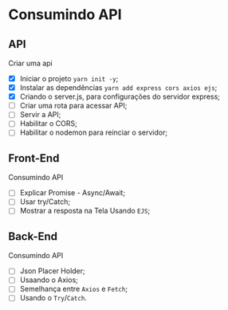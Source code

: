 # Consumindo API

## API

Criar uma api

- [x] Iniciar o projeto `yarn init -y`;
- [x] Instalar as dependências `yarn add express cors axios ejs`;
- [x] Criando o server.js, para configurações do servidor express;
- [ ] Criar uma rota para acessar API;
- [ ] Servir a API;
- [ ] Habilitar o CORS;
- [ ] Habilitar o nodemon para reinciar o servidor;

## Front-End

Consumindo API

- [ ] Explicar Promise - Async/Await;
- [ ] Usar try/Catch;
- [ ] Mostrar a resposta na Tela Usando `EJS`;

## Back-End

Consumindo API

- [ ] Json Placer Holder;
- [ ] Usaando o Axios;
- [ ] Semelhança entre `Axios` e `Fetch`;
- [ ] Usando o `Try`/`Catch`.
